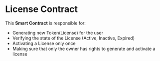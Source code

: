 # License Contract

This <b>Smart Contract</b> is responsible for:
- Generating new Token(License) for the user
- Verifying the state of the License (Active, Inactive, Expired)
- Activating a License only once
- Making sure that only the owner has rights to generate and activate a license 
